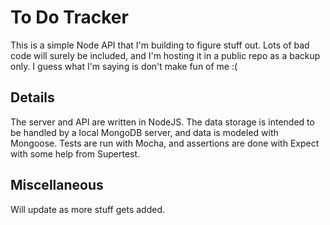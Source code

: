 # To Do Tracker

This is a simple Node API that I'm building to figure stuff out. Lots of bad code will surely be included, and I'm hosting it in a public repo as a backup only. I guess what I'm saying is don't make fun of me :(

## Details

The server and API are written in NodeJS. The data storage is intended to be handled by a local MongoDB server, and data is modeled with Mongoose. Tests are run with Mocha, and assertions are done with Expect with some help from Supertest.

## Miscellaneous

Will update as more stuff gets added.
